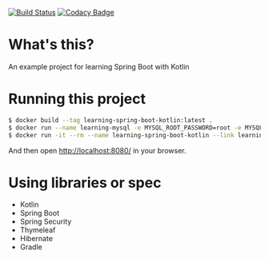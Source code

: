 [![Build Status](https://travis-ci.org/crizin/learning-spring-boot-kotlin.svg?branch=master)](https://travis-ci.org/crizin/learning-spring-boot-kotlin)
[![Codacy Badge](https://api.codacy.com/project/badge/Grade/5c46d04105c845d08e0d891baee31d11)](https://www.codacy.com/app/crizin/learning-spring-boot-kotlin?utm_source=github.com&amp;utm_medium=referral&amp;utm_content=crizin/learning-spring-boot-kotlin&amp;utm_campaign=Badge_Grade)

# What's this?

An example project for learning Spring Boot with Kotlin

# Running this project

```sh
$ docker build --tag learning-spring-boot-kotlin:latest .
$ docker run --name learning-mysql -e MYSQL_ROOT_PASSWORD=root -e MYSQL_DATABASE=spring -d mysql:8.0
$ docker run -it --rm --name learning-spring-boot-kotlin --link learning-mysql:mysql -p 8080:8080 learning-spring-boot-kotlin:latest
```

And then open [http://localhost:8080/](http://localhost:8080/) in your browser.

# Using libraries or spec

- Kotlin
- Spring Boot
- Spring Security
- Thymeleaf
- Hibernate
- Gradle